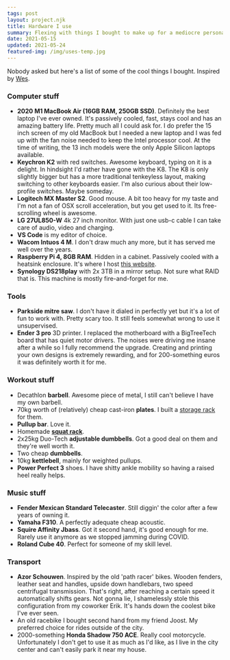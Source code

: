 ```yaml
---
tags: post
layout: project.njk
title: Hardware I use
summary: Flexing with things I bought to make up for a mediocre personality.
date: 2021-05-15
updated: 2021-05-24
featured-img: /img/uses-temp.jpg
---
```


Nobody asked but here's a list of some of the cool things I bought. Inspired by [Wes](https://wesbos.com/uses).

### Computer stuff 

- **2020 M1 MacBook Air (16GB RAM, 250GB SSD)**. Definitely the best laptop I've ever owned. It's passively cooled, fast, stays cool and has an amazing battery life. Pretty much all I could ask for. I do prefer the 15 inch screen of my old MacBook but I needed a new laptop and I was fed up with the fan noise needed to keep the Intel processor cool. At the time of writing, the 13 inch models were the only Apple Silicon laptops available.
- **Keychron K2** with red switches. Awesome keyboard, typing on it is a delight. In hindsight I'd rather have gone with the K8. The K8 is only slightly bigger but has a more traditional tenkeyless layout, making switching to other keyboards easier. I'm also curious about their low-profile switches. Maybe someday.
- **Logitech MX Master S2**. Good mouse. A bit too heavy for my taste and I'm not a fan of OSX scroll acceleration, but you get used to it. Its free-scrolling wheel is awesome.
- **LG 27UL850-W** 4k 27 inch monitor. With just one usb-c cable I can take care of audio, video and charging. 
- **VS Code** is my editor of choice. 
- **Wacom Intuos 4 M**. I don't draw much any more, but it has served me well over the years.
- **Raspberry Pi 4, 8GB RAM**. Hidden in a cabinet. Passively cooled with a heatsink enclosure. It's where I host [this website](/projects/this-website).
- **Synology DS218play** with 2x 3TB in a mirror setup. Not sure what RAID that is. This machine is mostly fire-and-forget for me.

### Tools

- **Parkside mitre saw**. I don't have it dialed in perfectly yet but it's a lot of fun to work with. Pretty scary too. It still feels somewhat wrong to use it unsupervised.
- **Ender 3 pro** 3D printer. I replaced the motherboard with a BigTreeTech board that has quiet motor drivers. The noises were driving me insane after a while so I fully recommend the upgrade. Creating and printing your own designs is extremely rewarding, and for 200-something euros it was definitely worth it for me. 

### Workout stuff

- Decathlon **barbell**. Awesome piece of metal, I still can't believe I have my own barbell.
- 70kg worth of (relatively) cheap cast-iron **plates**. I built a [storage rack](/projects/plate-storage) for them.
- **Pullup bar**. Love it.
- Homemade **[squat rack](/projects/squat-rack)**.
- 2x25kg Duo-Tech **adjustable dumbbells**. Got a good deal on them and they're well worth it.  
- Two cheap **dumbbells**.
- 10kg **kettlebell**, mainly for weighted pullups.
- **Power Perfect 3** shoes. I have shitty ankle mobility so having a raised heel really helps.

### Music stuff

- **Fender Mexican Standard Telecaster**. Still diggin' the color after a few years of owning it.
- **Yamaha F310**. A perfectly adequate cheap acoustic.
- **Squire Affinity Jbass**. Got it second hand, it's good enough for me. Rarely use it anymore as we stopped jamming during COVID.
- **Roland Cube 40**. Perfect for someone of my skill level.

### Transport

- **Azor Schouwen**. Inspired by the old 'path racer' bikes. Wooden fenders, leather seat and handles, upside down handlebars, two speed centrifugal transmission. That's right, after reaching a certain speed it automatically shifts gears. Not gonna lie, I shamelessly stole this configuration from my coworker Erik. It's hands down the coolest bike I've ever seen. 
- An old racebike I bought second hand from my friend Joost. My preferred choice for rides outside of the city.
- 2000-something **Honda Shadow 750 ACE**. Really cool motorcycle. Unfortunately I don't get to use it as much as I'd like, as I live in the city center and can't easily park it near my house.